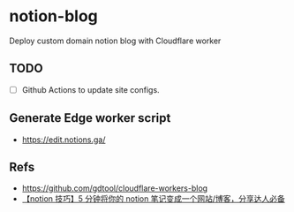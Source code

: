 # notion-blog

Deploy custom domain notion blog with Cloudflare worker

## TODO
- [ ] Github Actions to update site configs.

## Generate Edge worker script
* <https://edit.notions.ga/>

## Refs
* <https://github.com/gdtool/cloudflare-workers-blog>
* [【notion 技巧】5 分钟将你的 notion 笔记变成一个网站/博客，分享达人必备](https://www.bilibili.com/video/BV175411U7ES)